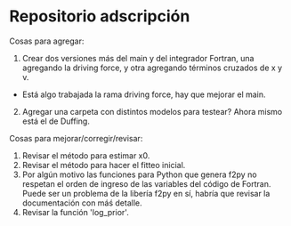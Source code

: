 # Repositorio adscripción

Cosas para agregar:
1) Crear dos versiones más del main y del integrador Fortran, una agregando la driving force, y otra agregando términos cruzados de x y v.
- Está algo trabajada la rama driving force, hay que mejorar el main. 
2) Agregar una carpeta con distintos modelos para testear? Ahora mismo está el de Duffing.

Cosas para mejorar/corregir/revisar:
1) Revisar el método para estimar x0.
2) Revisar el método para hacer el fitteo inicial.
3) Por algún motivo las funciones para Python que genera f2py no respetan el orden de ingreso de las variables del código de Fortran. Puede ser un problema de la libería f2py en sí, habría que revisar la documentación con máś detalle.
4) Revisar la función 'log_prior'. 
